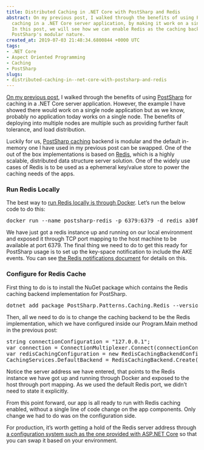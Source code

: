 ```yaml
---
title: Distributed Caching in .NET Core with PostSharp and Redis
abstract: On my previous post, I walked through the benefits of using PostSharp for
  caching in a .NET Core server application, by making it work on a single node application.
  In this post, we will see how we can enable Redis as the caching backend through
  PostSharp's modular nature.
created_at: 2019-07-03 21:48:34.6800844 +0000 UTC
tags:
- .NET Core
- Aspect Oriented Programming
- Caching
- PostSharp
slugs:
- distributed-caching-in--net-core-with-postsharp-and-redis
---
```


<p><a href="http://www.tugberkugurlu.com/archive/declarative-coding-approach-to-caching-in--net-core-with-postsharp" target="_blank">On my previous post</a>, I walked through the benefits of using <a href="https://www.postsharp.net/?utm_source=blog&amp;utm_medium=tugberk&amp;utm_campaign=06_2019">PostSharp</a> for caching in a .NET Core server application. However, the example I have showed there would work on a single node application but as we know, probably no application today works on a single node. The benefits of deploying into multiple nodes are multiple such as providing further fault tolerance, and load distribution.</p><p>Luckily for us, <a href="https://doc.postsharp.net/caching?utm_source=blog&amp;utm_medium=tugberk&amp;utm_campaign=06_2019" target="_blank">PostSharp caching</a> backend is modular and the default in-memory one I have used in my previous post can be swapped. One of the out of the box implementations is based on <a href="https://doc.postsharp.net/caching-redis/?utm_source=blog&amp;utm_medium=tugberk&amp;utm_campaign=06_2019" target="_blank">Redis</a>, which is a highly scalable, distributed data structure server solution. One of the widely use cases of Redis is to be used as a ephemeral key/value store to power the caching needs of the apps.</p><h3>Run Redis Locally</h3><p>The best way to <a href="https://hub.docker.com/_/redis/" target="_blank">run Redis locally is through Docker</a>. Let’s run the below code to do this:</p>
<p>
</p><pre>docker run --name postsharp-redis -p 6379:6379 -d redis a30f1c1e991e0159fb5f96dfb053f50c50726101907c7f76d319d5e987a6cf3a
</pre>
<p></p>
<p>We have just got a redis instance up and running on our local environment and exposed it through TCP port mapping to the host machine to be available at port 6379. The final thing we need to do to get this ready for PostSharp usage is to set up the key-space notification to include the AKE events. You can see <a href="https://redis.io/topics/notifications#configuration" target="_blank">the Redis notifications document</a> for details on this.</p><h3>Configure for Redis Cache</h3><p>First thing to do is to install the NuGet package which contains the Redis&nbsp; caching backend implementation for PostSharp.</p><p>
</p><pre>dotnet add package PostSharp.Patterns.Caching.Redis --version 6.2.8
</pre>
<p></p><p>Then, all we need to do is to change the caching backend to be the Redis implementation, which we have configured inside our Program.Main method in the previous post:</p><p>
</p><pre>string connectionConfiguration = "127.0.0.1";
var connection = ConnectionMultiplexer.Connect(connectionConfiguration);
var redisCachingConfiguration = new RedisCachingBackendConfiguration();
CachingServices.DefaultBackend = RedisCachingBackend.Create(connection, redisCachingConfiguration);
</pre>
<p></p><p>Notice the server address we have entered, that points to the Redis instance we have got up and running through Docker and exposed to the host through port mapping. As we used the default Redis port, we didn’t need to state it explicitly.</p><p>From this point forward, our app is all ready to run with Redis caching enabled, without a single line of code change on the app components. Only change we had to do was on the configuration side.</p><p>For production, it’s worth getting a hold of the Redis server address through <a href="https://docs.microsoft.com/en-us/aspnet/core/fundamentals/configuration/?view=aspnetcore-2.2" target="_blank">a configuration system such as the one provided with ASP.NET Core</a> so that you can swap it based on your environment.</p>
